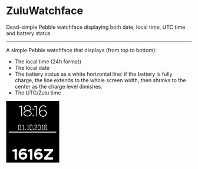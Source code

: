 # ZuluWatchface
Dead-simple Pebble watchface displaying both date, local time, UTC time and battery status

-------
A simple Pebble watchface that displays (from top to bottom):
  * The local time (24h format)
  * The local date
  * The battery status as a white horizontal line: if the battery is fully charge, the line extends to the whole screen width, 
    then shrinks to the center as the charge level dimishes.
  * The UTC/Zulu time
  
![screenshot](zuluWatchfaceScreenshot.png)
